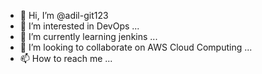 - 👋 Hi, I’m @adil-git123
- 👀 I’m interested in DevOps ...
- 🌱 I’m currently learning jenkins ...
- 💞️ I’m looking to collaborate on AWS Cloud Computing ...
- 📫 How to reach me ...

<!---
adil-git123/adil-git123 is a ✨ special ✨ repository because its `README.md` (this file) appears on your GitHub profile.
You can click the Preview link to take a look at your changes.
--->
